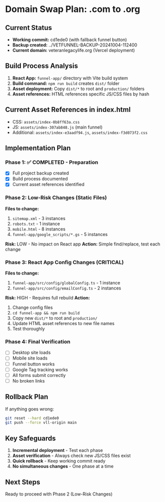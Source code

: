 # Domain Swap Plan: .com to .org

## Current Status
- **Working commit:** cd1ede0 (with fallback funnel button)
- **Backup created:** ../VETFUNNEL-BACKUP-20241004-112400
- **Current domain:** veteranlegacylife.org (Vercel deployment)

## Build Process Analysis
1. **React App:** `funnel-app/` directory with Vite build system
2. **Build command:** `npm run build` creates `dist/` folder
3. **Asset deployment:** Copy `dist/*` to root and `production/` folders
4. **Asset references:** HTML references specific JS/CSS files by hash

## Current Asset References in index.html
- CSS: `assets/index-0b8ff63a.css`
- JS: `assets/index-307ab848.js` (main funnel)
- Additional: `assets/index-e3aadf94.js`, `assets/index-f3d073f2.css`

## Implementation Plan

### Phase 1: ✅ COMPLETED - Preparation
- [x] Full project backup created
- [x] Build process documented
- [x] Current asset references identified

### Phase 2: Low-Risk Changes (Static Files)
**Files to change:**
1. `sitemap.xml` - 3 instances
2. `robots.txt` - 1 instance  
3. `mobile.html` - 8 instances
4. `funnel-app/google_scripts/*.gs` - 5 instances

**Risk:** LOW - No impact on React app
**Action:** Simple find/replace, test each change

### Phase 3: React App Config Changes (CRITICAL)
**Files to change:**
1. `funnel-app/src/config/globalConfig.ts` - 1 instance
2. `funnel-app/src/config/emailConfig.ts` - 2 instances

**Risk:** HIGH - Requires full rebuild
**Action:** 
1. Change config files
2. `cd funnel-app && npm run build`
3. Copy new `dist/*` to root and `production/`
4. Update HTML asset references to new file names
5. Test thoroughly

### Phase 4: Final Verification
- [ ] Desktop site loads
- [ ] Mobile site loads  
- [ ] Funnel button works
- [ ] Google Tag tracking works
- [ ] All forms submit correctly
- [ ] No broken links

## Rollback Plan
If anything goes wrong:
```bash
git reset --hard cd1ede0
git push --force vll-origin main
```

## Key Safeguards
1. **Incremental deployment** - Test each phase
2. **Asset verification** - Always check new JS/CSS files exist
3. **Quick rollback** - Keep working commit ready
4. **No simultaneous changes** - One phase at a time

## Next Steps
Ready to proceed with Phase 2 (Low-Risk Changes)
